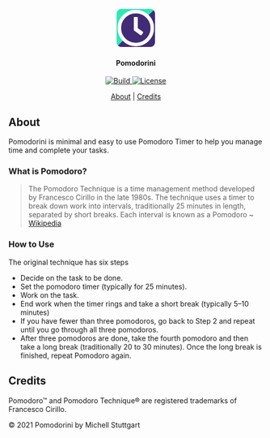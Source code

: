 <p align="center">
  <a href="https://github.com/mstuttgart/pomodorini">
  <img src="assets/pomodoro.png" width="15%"></a>
  <h4 align="center">Pomodorini</h4>
</p>

<p align="center">
  <a href="https://mstuttgart.github.io/pomodorini/">
    <img src="https://img.shields.io/website?color=412b76&style=for-the-badge&up_message=Pomodorini&url=https%3A%2F%2Fmstuttgart.github.io%2Fpomodorojs%2F" alt="Build">
  </a>
  <a href="https://github.com/mstuttgart/pomodorini/blob/master/LICENSE">
    <img src="https://img.shields.io/github/license/mstuttgart/dotfiles.svg?style=for-the-badge&color=2ee8b6" alt="License">
  </a>
</p>


<p align="center">
  <a href="#about">About</a> |
  <a href="#credits">Credits</a>
</p>

## About

Pomodorini is minimal and easy to use Pomodoro Timer to help you manage time and complete your tasks. 

### What is **Pomodoro**?

> The Pomodoro Technique is a time management method developed by Francesco Cirillo in the late 1980s. The technique uses a timer to break down work into intervals, traditionally 25 minutes in length, separated by short breaks. Each interval is known as a Pomodoro
> ~ [Wikipedia](https://en.wikipedia.org/wiki/Pomodoro_Technique)

### How to Use

The original technique has six steps

* Decide on the task to be done.
* Set the pomodoro timer (typically for 25 minutes).
* Work on the task.
* End work when the timer rings and take a short break (typically 5–10 minutes)
* If you have fewer than three pomodoros, go back to Step 2 and repeat until you go through all three pomodoros.
* After three pomodoros are done, take the fourth pomodoro and then take a long break (traditionally 20 to 30 minutes). Once the long break is finished, repeat Pomodoro again.

## Credits

Pomodoro™ and Pomodoro Technique® are registered trademarks of Francesco Cirillo. 


© 2021 Pomodorini by Michell Stuttgart
